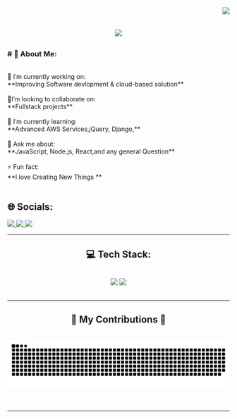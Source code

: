 <img align="right" src="https://visitor-badge.laobi.icu/badge?page_id=salesp07.salesp07" />

<h1 align="center">
    <img src="https://readme-typing-svg.herokuapp.com/?font=Righteous&size=35&center=true&vCenter=true&width=500&height=70&duration=4000&lines=Hi+There!+👋;+I'm+Mohammad+Kamal!;" />
</h1>
<h3 align="left"> # 💫 About Me: </h3>
<br/>
<div align="left">
 🔭 I’m currently working on:
 <br>
 **Improving Software devlopment & cloud-based solution** 
 <br>
 <br>
 👯I’m looking to collaborate on:
 <br>**Fullstack projects**<br><br>
 🌱 I’m currently learning:
 <br>
 **Advanced AWS Services,jQuery, Django,**
<br>
<br>
💬 Ask me about:
<br>
**JavaScript, Node.js, React,and any general Question**
<br>
<br>
⚡ Fun fact:
<br>
**I love Creating New Things **
 <br>
 <br>
 <h2 align="left">🌐 Socials: </h2>
<div align="left"> 
  <a href="https://mail.google.com/mohdkamal.mk023@gmail.com">
    <img src="https://img.shields.io/badge/Gmail-333333?style=for-the-badge&logo=gmail&logoColor=red" />
  </a>
  <a href="https://www.linkedin.com/in/mohammad-kamal-865a02228" target="_blank">
    <img src="https://img.shields.io/badge/LinkedIn-0077B5?style=for-the-badge&logo=linkedin&logoColor=white" target="_blank" />
  </a>
  <a href="https://github.com/mdkamaal3" target="_blank">
     <img src="https://img.shields.io/badge/Portfolio-FF5722?style=for-the-badge&logo=todoist&logoColor=white" target="_blank" /> 
  </a>
</div>
 <hr/>
<h2 align="center"> 💻 Tech Stack: </h2>
<br/>
<div align="center">
    <img src="https://skillicons.dev/icons?i=react,html,css,vscode,github,git" />
    <img src="https://skillicons.dev/icons?i=nodejs,javascript,typescript,c,Python,AWS,Linux,MySQL,ReactJS" /><br>
</div>
<br/>
<hr/>
<div align="center">
  <h2>🐍 My Contributions 🐍</h2>
  <br>
  <img alt="snake eating my contributions" src="https://raw.githubusercontent.com/salesp07/salesp07/output/github-contribution-grid-snake.svg" />
  <br/><br/><br/>
</div>
<hr/>



